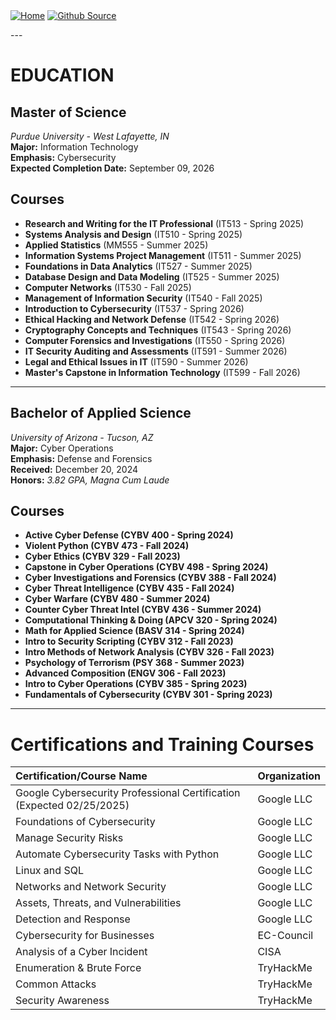 <div style="display: inline-block;">
  <a href="https://breachopen.github.io/Chas-Riley/">
    <img src="https://img.shields.io/badge/Home-3ba0e6" alt="Home">
  </a>
</div>

<div style="display: inline-block;">
  <a href="https://github.com/BreachOpen/Chas-Riley/" target="_blank">
    <img src="https://img.shields.io/badge/Github_Source-3ba0e6" alt="Github Source">
  </a>
</div>

--- <br />

# EDUCATION
## **Master of Science**  
*Purdue University - West Lafayette, IN*  
**Major:** Information Technology <br />
**Emphasis:** Cybersecurity <br />
**Expected Completion Date:** September 09, 2026 

## Courses
- **Research and Writing for the IT Professional** (IT513 - Spring 2025)
- **Systems Analysis and Design** (IT510 - Spring 2025)
- **Applied Statistics** (MM555 - Summer 2025)
- **Information Systems Project Management** (IT511 - Summer 2025)
- **Foundations in Data Analytics** (IT527 - Summer 2025)
- **Database Design and Data Modeling** (IT525 - Summer 2025)
- **Computer Networks** (IT530 - Fall 2025)
- **Management of Information Security** (IT540 - Fall 2025)
- **Introduction to Cybersecurity** (IT537 - Spring 2026)
- **Ethical Hacking and Network Defense** (IT542 - Spring 2026)
- **Cryptography Concepts and Techniques** (IT543 - Spring 2026)
- **Computer Forensics and Investigations** (IT550 - Spring 2026)
- **IT Security Auditing and Assessments** (IT591 - Summer 2026)
- **Legal and Ethical Issues in IT** (IT590 - Summer 2026)
- **Master's Capstone in Information Technology** (IT599 - Fall 2026)
  
---
## **Bachelor of Applied Science**  
*University of Arizona - Tucson, AZ* <br />
**Major:** Cyber Operations <br />
**Emphasis:** Defense and Forensics <br />
**Received:** December 20, 2024 <br />
**Honors:** *3.82 GPA, Magna Cum Laude*  

## Courses
- **Active Cyber Defense (CYBV 400 - Spring 2024)**
- **Violent Python (CYBV 473 - Fall 2024)**
- **Cyber Ethics (CYBV 329 - Fall 2023)**
- **Capstone in Cyber Operations (CYBV 498 - Spring 2024)**
- **Cyber Investigations and Forensics (CYBV 388 - Fall 2024)**
- **Cyber Threat Intelligence (CYBV 435 - Fall 2024)**
- **Cyber Warfare (CYBV 480 - Summer 2024)**
- **Counter Cyber Threat Intel (CYBV 436 - Summer 2024)**
- **Computational Thinking & Doing (APCV 320 - Spring 2024)**
- **Math for Applied Science (BASV 314 - Spring 2024)**
- **Intro to Security Scripting (CYBV 312 - Fall 2023)**
- **Intro Methods of Network Analysis (CYBV 326 - Fall 2023)**
- **Psychology of Terrorism (PSY 368 - Summer 2023)**
- **Advanced Composition (ENGV 306 - Fall 2023)**
- **Intro to Cyber Operations (CYBV 385 - Spring 2023)**
- **Fundamentals of Cybersecurity (CYBV 301 - Spring 2023)**

---

# Certifications and Training Courses

| **Certification/Course Name**                               | **Organization** |
|:-----------------------------------------------------------|:-----------------|
| Google Cybersecurity Professional Certification (Expected 02/25/2025) | Google LLC |
| Foundations of Cybersecurity                                | Google LLC |
| Manage Security Risks                                       | Google LLC |
| Automate Cybersecurity Tasks with Python                    | Google LLC |
| Linux and SQL                                               | Google LLC |
| Networks and Network Security                               | Google LLC |
| Assets, Threats, and Vulnerabilities                        | Google LLC |
| Detection and Response                                      | Google LLC |
| Cybersecurity for Businesses                                | EC-Council |
| Analysis of a Cyber Incident                                | CISA       |
| Enumeration & Brute Force                                   | TryHackMe  |
| Common Attacks                                              | TryHackMe  |
| Security Awareness                                          | TryHackMe  |
